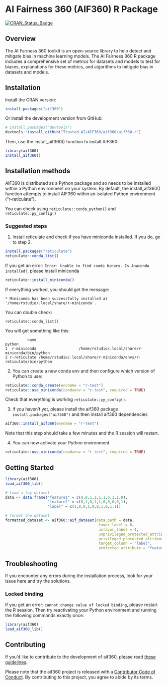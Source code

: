 
<!-- README.md is generated from README.Rmd. Please edit that file -->

# AI Fairness 360 (AIF360) R Package

<!-- badges: start -->

[![CRAN_Status_Badge](http://www.r-pkg.org/badges/version/aif360)](https://cran.r-project.org/package=aif360)
<!-- badges: end -->

## Overview

The AI Fairness 360 toolkit is an open-source library to help detect and
mitigate bias in machine learning models. The AI Fairness 360 R package
includes a comprehensive set of metrics for datasets and models to test
for biases, explanations for these metrics, and algorithms to mitigate
bias in datasets and models.

## Installation

Install the CRAN version:

``` r
install.packages("aif360")
```

Or install the development version from GitHub:

``` r
# install.packages("devtools")
devtools::install_github("Trusted-AI/AIF360/aif360/aif360-r")
```

Then, use the install_aif360() function to install AIF360:

``` r
library(aif360)
install_aif360()
```

## Installation methods

AIF360 is distributed as a Python package and so needs to be installed
within a Python environment on your system. By default, the
install_aif360() function attempts to install AIF360 within an isolated
Python environment (“r-reticulate”).

You can check using `reticulate::conda_python()` and
`reticulate::py_config()`

### Suggested steps

1)  Install reticulate and check if you have miniconda installed. If you
    do, go to step 2.

``` r
install.packages("reticulate")
reticulate::conda_list()
```

If you get an error:
`Error: Unable to find conda binary. Is Anaconda installed?`, please
install miniconda

``` r
reticulate::install_miniconda()
```

If everything worked, you should get the message:

`* Miniconda has been successfully installed at '/home/rstudio/.local/share/r-miniconda'.`

You can double check:

    reticulate::conda_list()

You will get something like this:

              name                                                              python
    1  r-miniconda                   /home/rstudio/.local/share/r-miniconda/bin/python
    2 r-reticulate /home/rstudio/.local/share/r-miniconda/envs/r-reticulate/bin/python

2)  You can create a new conda env and then configure which version of
    Python to use:

``` r
reticulate::conda_create(envname = "r-test")
reticulate::use_miniconda(condaenv = "r-test", required = TRUE)
```

Check that everything is working `reticulate::py_config()`.

3)  If you haven’t yet, please install the aif360 package
    `install.packages("aif360")` and then install aif360 dependencies

``` r
aif360::install_aif360(envname = "r-test")
```

Note that this step should take a few minutes and the R session will
restart.

4)  You can now activate your Python environment

``` r
reticulate::use_miniconda(condaenv = "r-test", required = TRUE)
```

## Getting Started

``` r
library(aif360)
load_aif360_lib()
```

``` r
# load a toy dataset
data <- data.frame("feature1" = c(0,0,1,1,1,1,0,1,1,0),
                   "feature2" = c(0,1,0,1,1,0,0,0,0,1),
                   "label" = c(1,0,0,1,0,0,1,0,1,1))

# format the dataset
formatted_dataset <- aif360::aif_dataset(data_path = data,
                                          favor_label = 0,
                                          unfavor_label = 1,
                                          unprivileged_protected_attribute = 0,
                                          privileged_protected_attribute = 1,
                                          target_column = "label",
                                          protected_attribute = "feature1")
```

## Troubleshooting

If you encounter any errors during the installation process, look for
your issue here and try the solutions.

### Locked binding

If you get an error: `cannot change value of locked binding`, please
restart the R session. Then try reactivating your Python environment and
running the following commands exactly once:

``` r
library(aif360) 
load_aif360_lib()
```

## Contributing

If you’d like to contribute to the development of aif360, please read
[these guidelines](CONTRIBUTING.md).

Please note that the aif360 project is released with a [Contributor Code
of Conduct](CODEOFCONDUCT.md). By contributing to this project, you
agree to abide by its terms.
